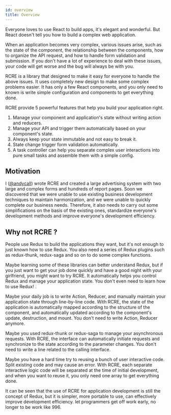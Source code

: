 ```yaml
---
id: overview
title: Overview
---
```


Everyone loves to use React to build apps, it's elegant and wonderful. But React doesn't tell you how to build a complex web application.

When an application becomes very complex, various issues arise, such as the state of the component, the relationship between the components, how to organize the API request, and how to handle form validation and submission. If you don't have a lot of experience to deal with these issues, your code will get worse and the bug will always be with you.

RCRE is a library that designed to make it easy for everyone to handle the above issues. It uses completely new design to make some complex problems easier. It has only a few React components, and you only need to known is write simple configuration and components to get everything done.

RCRE provide 5 powerful features that help you build your application right. 

1. Manage your component and application's state without writing action and reducers.
2. Manage your API and trigger them automatically based on your component's state.
3. Always keep your state immutable and not easy to break it.
4. State change trigger form validation automatically.
5. A task controller can help you separate complex user interactions into pure small tasks and assemble them with a simple config.

## Motivation

I ([@andycall](https://github.com/andycall)) wrote RCRE and created a large advertising system with two large and complex forms and hundreds of report pages. Soon we discovered that we were unable to use existing business development techniques to maintain harmonization, and we were unable to quickly complete our business needs. Therefore, it also needs to carry out some simplifications on the basis of the existing ones, standardize everyone's development methods and improve everyone's development efficiency.

## Why not RCRE ?

People use Redux to build the applications they want, but it's not enough to just known how to use Redux. You also need a series of Redux plugins such as redux-thunk, redux-saga and so on to do some complex functions.
 
Maybe learning some of these libraries can better understand Redux, but if you just want to get your job done quickly and have a good night with your girlfriend, you might want to try RCRE. It automatically helps you control Redux and manage your application state. You don't even need to learn how to use Redux! .

Maybe your daily job is to write Action, Reducer, and manually maintain your application state through line-by-line code. With RCRE, the state of the application is automatically mapped according to the structure of the component, and automatically updated according to the component's update, destruction, and mount. You don't need to write Action, Reducer anymore.

Maybe you used redux-thunk or redux-saga to manage your asynchronous requests. With RCRE, the interface can automatically initiate requests and synchronize to the state according to the parameter changes. You don't need to write a line related to the calling interface. 
 
Maybe you have a hard time try to reusing a bunch of user interactive code. Split existing code and may cause an error. With RCRE, each separate interactive logic code will be separated at the time of initial development, and when you want to reuse it, you only need one array to get everything done.

It can be seen that the use of RCRE for application development is still the concept of ​​Redux, but it is simpler, more portable to use, can effectively improve development efficiency. let programmers get off work early, no longer to be work like 996.
